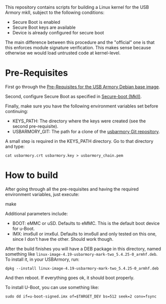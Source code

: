 This repository contains scripts for building a Linux kernel for the USB Armory mkII, subject
to the following conditions:

- Secure Boot is enabled
- Secure Boot keys are available
- Device is already configured for secure boot

The main difference between this procedure and the "official" one is that this enforces module
signature verification. This makes sense because otherwise we would load untrusted code at
kernel-level.

Pre-Requisites
==============

First go through the [Pre-Requisites for the USB Armory Debian base image](https://github.com/f-secure-foundry/usbarmory-debian-base_image#pre-requisites).

Second, configure Secure Boot as specified in [Secure-boot (MkII)](https://github.com/f-secure-foundry/usbarmory/wiki/Secure-boot-(Mk-II)).

Finally, make sure you have the following environment variables set before continuing:
- KEYS_PATH: The directory where the keys were created (see the second pre-requisite).
- USBARMORY_GIT: The path for a clone of the [usbarmory Git repository](https://github.com/f-secure-foundry/usbarmory).

A small step is required in the KEYS_PATH directory. Go to that directory and type:
```
cat usbarmory.crt usbarmory.key > usbarmory_chain.pem
```

How to build
============

After going through all the pre-requisites and having the required environment variables, just execute:

make

Additional parameters include:
- BOOT: eMMC or uSD. Defaults to eMMC. This is the default boot device for u-Boot.
- IMX: imx6ull or imx6ul. Defaults to imx6ull and only tested on this one, since I don't have the other. Should work though.

After the build finishes you will have a DEB package in this directory, named something like `linux-image-4.19-usbarmory-mark-two_5.4.25-0_armhf.deb`. To install it, in your USBArmory, run:
```
dpkg --install linux-image-4.19-usbarmory-mark-two_5.4.25-0_armhf.deb
```
And then reboot. If everything goes ok, it should boot properly.

To install U-Boot, you can use something like:
```
sudo dd if=u-boot-signed.imx of=$TARGET_DEV bs=512 seek=2 conv=fsync
```
